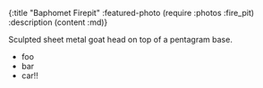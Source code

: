 {:title          "Baphomet Firepit"
 :featured-photo (require :photos :fire_pit)
 :description    (content :md)}

Sculpted sheet metal goat head on top of a pentagram base.

* foo
* bar
* car!!